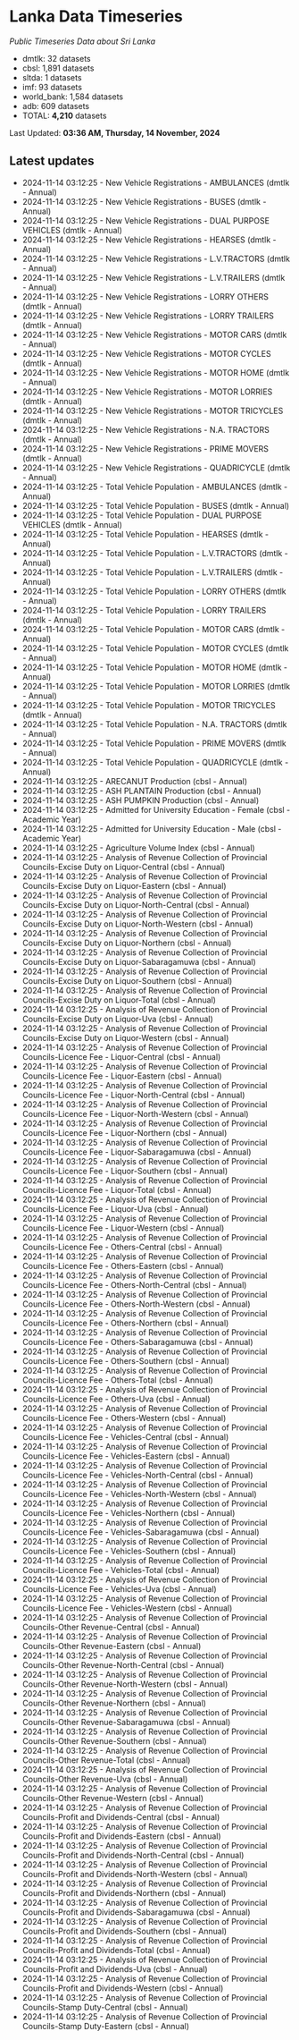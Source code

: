 # Lanka Data Timeseries
*Public Timeseries Data about Sri Lanka*

* dmtlk: 32 datasets
* cbsl: 1,891 datasets
* sltda: 1 datasets
* imf: 93 datasets
* world_bank: 1,584 datasets
* adb: 609 datasets
* TOTAL: **4,210** datasets

Last Updated: **03:36 AM, Thursday, 14 November, 2024**

## Latest updates

* 2024-11-14 03:12:25 - New Vehicle Registrations - AMBULANCES (dmtlk - Annual)
* 2024-11-14 03:12:25 - New Vehicle Registrations - BUSES (dmtlk - Annual)
* 2024-11-14 03:12:25 - New Vehicle Registrations - DUAL PURPOSE VEHICLES (dmtlk - Annual)
* 2024-11-14 03:12:25 - New Vehicle Registrations - HEARSES (dmtlk - Annual)
* 2024-11-14 03:12:25 - New Vehicle Registrations - L.V.TRACTORS (dmtlk - Annual)
* 2024-11-14 03:12:25 - New Vehicle Registrations - L.V.TRAILERS (dmtlk - Annual)
* 2024-11-14 03:12:25 - New Vehicle Registrations - LORRY OTHERS (dmtlk - Annual)
* 2024-11-14 03:12:25 - New Vehicle Registrations - LORRY TRAILERS (dmtlk - Annual)
* 2024-11-14 03:12:25 - New Vehicle Registrations - MOTOR CARS (dmtlk - Annual)
* 2024-11-14 03:12:25 - New Vehicle Registrations - MOTOR CYCLES (dmtlk - Annual)
* 2024-11-14 03:12:25 - New Vehicle Registrations - MOTOR HOME (dmtlk - Annual)
* 2024-11-14 03:12:25 - New Vehicle Registrations - MOTOR LORRIES (dmtlk - Annual)
* 2024-11-14 03:12:25 - New Vehicle Registrations - MOTOR TRICYCLES (dmtlk - Annual)
* 2024-11-14 03:12:25 - New Vehicle Registrations - N.A. TRACTORS (dmtlk - Annual)
* 2024-11-14 03:12:25 - New Vehicle Registrations - PRIME MOVERS (dmtlk - Annual)
* 2024-11-14 03:12:25 - New Vehicle Registrations - QUADRICYCLE (dmtlk - Annual)
* 2024-11-14 03:12:25 - Total Vehicle Population - AMBULANCES (dmtlk - Annual)
* 2024-11-14 03:12:25 - Total Vehicle Population - BUSES (dmtlk - Annual)
* 2024-11-14 03:12:25 - Total Vehicle Population - DUAL PURPOSE VEHICLES (dmtlk - Annual)
* 2024-11-14 03:12:25 - Total Vehicle Population - HEARSES (dmtlk - Annual)
* 2024-11-14 03:12:25 - Total Vehicle Population - L.V.TRACTORS (dmtlk - Annual)
* 2024-11-14 03:12:25 - Total Vehicle Population - L.V.TRAILERS (dmtlk - Annual)
* 2024-11-14 03:12:25 - Total Vehicle Population - LORRY OTHERS (dmtlk - Annual)
* 2024-11-14 03:12:25 - Total Vehicle Population - LORRY TRAILERS (dmtlk - Annual)
* 2024-11-14 03:12:25 - Total Vehicle Population - MOTOR CARS (dmtlk - Annual)
* 2024-11-14 03:12:25 - Total Vehicle Population - MOTOR CYCLES (dmtlk - Annual)
* 2024-11-14 03:12:25 - Total Vehicle Population - MOTOR HOME (dmtlk - Annual)
* 2024-11-14 03:12:25 - Total Vehicle Population - MOTOR LORRIES (dmtlk - Annual)
* 2024-11-14 03:12:25 - Total Vehicle Population - MOTOR TRICYCLES (dmtlk - Annual)
* 2024-11-14 03:12:25 - Total Vehicle Population - N.A. TRACTORS (dmtlk - Annual)
* 2024-11-14 03:12:25 - Total Vehicle Population - PRIME MOVERS (dmtlk - Annual)
* 2024-11-14 03:12:25 - Total Vehicle Population - QUADRICYCLE (dmtlk - Annual)
* 2024-11-14 03:12:25 - ARECANUT Production (cbsl - Annual)
* 2024-11-14 03:12:25 - ASH PLANTAIN Production (cbsl - Annual)
* 2024-11-14 03:12:25 - ASH PUMPKIN Production (cbsl - Annual)
* 2024-11-14 03:12:25 - Admitted for University Education - Female (cbsl - Academic Year)
* 2024-11-14 03:12:25 - Admitted for University Education - Male (cbsl - Academic Year)
* 2024-11-14 03:12:25 - Agriculture Volume Index (cbsl - Annual)
* 2024-11-14 03:12:25 - Analysis of Revenue Collection of Provincial Councils-Excise Duty on Liquor-Central (cbsl - Annual)
* 2024-11-14 03:12:25 - Analysis of Revenue Collection of Provincial Councils-Excise Duty on Liquor-Eastern (cbsl - Annual)
* 2024-11-14 03:12:25 - Analysis of Revenue Collection of Provincial Councils-Excise Duty on Liquor-North-Central (cbsl - Annual)
* 2024-11-14 03:12:25 - Analysis of Revenue Collection of Provincial Councils-Excise Duty on Liquor-North-Western (cbsl - Annual)
* 2024-11-14 03:12:25 - Analysis of Revenue Collection of Provincial Councils-Excise Duty on Liquor-Northern (cbsl - Annual)
* 2024-11-14 03:12:25 - Analysis of Revenue Collection of Provincial Councils-Excise Duty on Liquor-Sabaragamuwa (cbsl - Annual)
* 2024-11-14 03:12:25 - Analysis of Revenue Collection of Provincial Councils-Excise Duty on Liquor-Southern (cbsl - Annual)
* 2024-11-14 03:12:25 - Analysis of Revenue Collection of Provincial Councils-Excise Duty on Liquor-Total (cbsl - Annual)
* 2024-11-14 03:12:25 - Analysis of Revenue Collection of Provincial Councils-Excise Duty on Liquor-Uva (cbsl - Annual)
* 2024-11-14 03:12:25 - Analysis of Revenue Collection of Provincial Councils-Excise Duty on Liquor-Western (cbsl - Annual)
* 2024-11-14 03:12:25 - Analysis of Revenue Collection of Provincial Councils-Licence Fee - Liquor-Central (cbsl - Annual)
* 2024-11-14 03:12:25 - Analysis of Revenue Collection of Provincial Councils-Licence Fee - Liquor-Eastern (cbsl - Annual)
* 2024-11-14 03:12:25 - Analysis of Revenue Collection of Provincial Councils-Licence Fee - Liquor-North-Central (cbsl - Annual)
* 2024-11-14 03:12:25 - Analysis of Revenue Collection of Provincial Councils-Licence Fee - Liquor-North-Western (cbsl - Annual)
* 2024-11-14 03:12:25 - Analysis of Revenue Collection of Provincial Councils-Licence Fee - Liquor-Northern (cbsl - Annual)
* 2024-11-14 03:12:25 - Analysis of Revenue Collection of Provincial Councils-Licence Fee - Liquor-Sabaragamuwa (cbsl - Annual)
* 2024-11-14 03:12:25 - Analysis of Revenue Collection of Provincial Councils-Licence Fee - Liquor-Southern (cbsl - Annual)
* 2024-11-14 03:12:25 - Analysis of Revenue Collection of Provincial Councils-Licence Fee - Liquor-Total (cbsl - Annual)
* 2024-11-14 03:12:25 - Analysis of Revenue Collection of Provincial Councils-Licence Fee - Liquor-Uva (cbsl - Annual)
* 2024-11-14 03:12:25 - Analysis of Revenue Collection of Provincial Councils-Licence Fee - Liquor-Western (cbsl - Annual)
* 2024-11-14 03:12:25 - Analysis of Revenue Collection of Provincial Councils-Licence Fee - Others-Central (cbsl - Annual)
* 2024-11-14 03:12:25 - Analysis of Revenue Collection of Provincial Councils-Licence Fee - Others-Eastern (cbsl - Annual)
* 2024-11-14 03:12:25 - Analysis of Revenue Collection of Provincial Councils-Licence Fee - Others-North-Central (cbsl - Annual)
* 2024-11-14 03:12:25 - Analysis of Revenue Collection of Provincial Councils-Licence Fee - Others-North-Western (cbsl - Annual)
* 2024-11-14 03:12:25 - Analysis of Revenue Collection of Provincial Councils-Licence Fee - Others-Northern (cbsl - Annual)
* 2024-11-14 03:12:25 - Analysis of Revenue Collection of Provincial Councils-Licence Fee - Others-Sabaragamuwa (cbsl - Annual)
* 2024-11-14 03:12:25 - Analysis of Revenue Collection of Provincial Councils-Licence Fee - Others-Southern (cbsl - Annual)
* 2024-11-14 03:12:25 - Analysis of Revenue Collection of Provincial Councils-Licence Fee - Others-Total (cbsl - Annual)
* 2024-11-14 03:12:25 - Analysis of Revenue Collection of Provincial Councils-Licence Fee - Others-Uva (cbsl - Annual)
* 2024-11-14 03:12:25 - Analysis of Revenue Collection of Provincial Councils-Licence Fee - Others-Western (cbsl - Annual)
* 2024-11-14 03:12:25 - Analysis of Revenue Collection of Provincial Councils-Licence Fee - Vehicles-Central (cbsl - Annual)
* 2024-11-14 03:12:25 - Analysis of Revenue Collection of Provincial Councils-Licence Fee - Vehicles-Eastern (cbsl - Annual)
* 2024-11-14 03:12:25 - Analysis of Revenue Collection of Provincial Councils-Licence Fee - Vehicles-North-Central (cbsl - Annual)
* 2024-11-14 03:12:25 - Analysis of Revenue Collection of Provincial Councils-Licence Fee - Vehicles-North-Western (cbsl - Annual)
* 2024-11-14 03:12:25 - Analysis of Revenue Collection of Provincial Councils-Licence Fee - Vehicles-Northern (cbsl - Annual)
* 2024-11-14 03:12:25 - Analysis of Revenue Collection of Provincial Councils-Licence Fee - Vehicles-Sabaragamuwa (cbsl - Annual)
* 2024-11-14 03:12:25 - Analysis of Revenue Collection of Provincial Councils-Licence Fee - Vehicles-Southern (cbsl - Annual)
* 2024-11-14 03:12:25 - Analysis of Revenue Collection of Provincial Councils-Licence Fee - Vehicles-Total (cbsl - Annual)
* 2024-11-14 03:12:25 - Analysis of Revenue Collection of Provincial Councils-Licence Fee - Vehicles-Uva (cbsl - Annual)
* 2024-11-14 03:12:25 - Analysis of Revenue Collection of Provincial Councils-Licence Fee - Vehicles-Western (cbsl - Annual)
* 2024-11-14 03:12:25 - Analysis of Revenue Collection of Provincial Councils-Other Revenue-Central (cbsl - Annual)
* 2024-11-14 03:12:25 - Analysis of Revenue Collection of Provincial Councils-Other Revenue-Eastern (cbsl - Annual)
* 2024-11-14 03:12:25 - Analysis of Revenue Collection of Provincial Councils-Other Revenue-North-Central (cbsl - Annual)
* 2024-11-14 03:12:25 - Analysis of Revenue Collection of Provincial Councils-Other Revenue-North-Western (cbsl - Annual)
* 2024-11-14 03:12:25 - Analysis of Revenue Collection of Provincial Councils-Other Revenue-Northern (cbsl - Annual)
* 2024-11-14 03:12:25 - Analysis of Revenue Collection of Provincial Councils-Other Revenue-Sabaragamuwa (cbsl - Annual)
* 2024-11-14 03:12:25 - Analysis of Revenue Collection of Provincial Councils-Other Revenue-Southern (cbsl - Annual)
* 2024-11-14 03:12:25 - Analysis of Revenue Collection of Provincial Councils-Other Revenue-Total (cbsl - Annual)
* 2024-11-14 03:12:25 - Analysis of Revenue Collection of Provincial Councils-Other Revenue-Uva (cbsl - Annual)
* 2024-11-14 03:12:25 - Analysis of Revenue Collection of Provincial Councils-Other Revenue-Western (cbsl - Annual)
* 2024-11-14 03:12:25 - Analysis of Revenue Collection of Provincial Councils-Profit and Dividends-Central (cbsl - Annual)
* 2024-11-14 03:12:25 - Analysis of Revenue Collection of Provincial Councils-Profit and Dividends-Eastern (cbsl - Annual)
* 2024-11-14 03:12:25 - Analysis of Revenue Collection of Provincial Councils-Profit and Dividends-North-Central (cbsl - Annual)
* 2024-11-14 03:12:25 - Analysis of Revenue Collection of Provincial Councils-Profit and Dividends-North-Western (cbsl - Annual)
* 2024-11-14 03:12:25 - Analysis of Revenue Collection of Provincial Councils-Profit and Dividends-Northern (cbsl - Annual)
* 2024-11-14 03:12:25 - Analysis of Revenue Collection of Provincial Councils-Profit and Dividends-Sabaragamuwa (cbsl - Annual)
* 2024-11-14 03:12:25 - Analysis of Revenue Collection of Provincial Councils-Profit and Dividends-Southern (cbsl - Annual)
* 2024-11-14 03:12:25 - Analysis of Revenue Collection of Provincial Councils-Profit and Dividends-Total (cbsl - Annual)
* 2024-11-14 03:12:25 - Analysis of Revenue Collection of Provincial Councils-Profit and Dividends-Uva (cbsl - Annual)
* 2024-11-14 03:12:25 - Analysis of Revenue Collection of Provincial Councils-Profit and Dividends-Western (cbsl - Annual)
* 2024-11-14 03:12:25 - Analysis of Revenue Collection of Provincial Councils-Stamp Duty-Central (cbsl - Annual)
* 2024-11-14 03:12:25 - Analysis of Revenue Collection of Provincial Councils-Stamp Duty-Eastern (cbsl - Annual)
